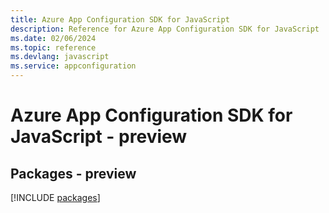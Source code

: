 ```yaml
---
title: Azure App Configuration SDK for JavaScript
description: Reference for Azure App Configuration SDK for JavaScript
ms.date: 02/06/2024
ms.topic: reference
ms.devlang: javascript
ms.service: appconfiguration
---
```

# Azure App Configuration SDK for JavaScript - preview
## Packages - preview
[!INCLUDE [packages](app-configuration-index.md)]